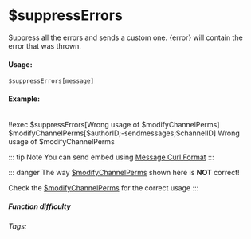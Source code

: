 # $suppressErrors
Suppress all the errors and sends a custom one. {error} will contain the error that was thrown.

#### Usage: 
`$suppressErrors[message]`

#### Example:
<br/>
<discord-messages>
	<discord-message :bot="false" role-color="#ffcc9a" author="Member">
        <DiscordMarkdown>
	        !!exec $suppressErrors[Wrong usage of $modifyChannelPerms]
                       $modifyChannelPerms[$authorID;-sendmessages;$channelID]
		</DiscordMarkdown>
	</discord-message>
	<discord-message :bot="true" role-color="#0099ff" author="Custom Command" avatar="https://media.discordapp.net/avatars/725721249652670555/781224f90c3b841ba5b40678e032f74a.webp">
        Wrong usage of $modifyChannelPerms
	</discord-message>
</discord-messages>

::: tip Note
You can send embed using [Message Curl Format](../CodeReferences/ref.message_curl_format.md)
:::

::: danger
The way [$modifyChannelPerms](../Channel/modifyChannelPerms) shown here is **NOT** correct! 

Check the [$modifyChannelPerms](../Channel/modifyChannelPerms) for the correct usage
:::

##### Function difficulty <Badge type="tip" text="Easy" vertical="middle" /> 
###### Tags: <Badge type="tip" text="error" vertical="middle" />  <Badge type="tip" text="custom message" vertical="middle" />  <Badge type="tip" text="wrong usage" vertical="middle" />  <Badge type="tip" text="Trown error" vertical="middle" /> 

